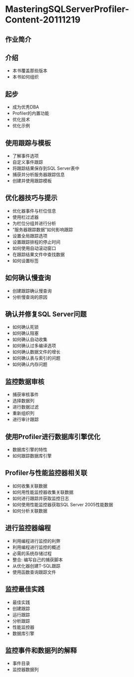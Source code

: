 # MasteringSQLServerProfiler-Content-20111219

## 作业简介

## 介绍

* 本书覆盖那些版本
* 本书如何组织

## 起步

* 成为优秀DBA
* Profiler的内置功能
* 优化技术
* 优化示例

## 使用跟踪与模板

* 了解事件选项
* 自定义事件跟踪
* 将跟踪结果保存到SQL Server表中
* 捕获并分析服务器跟踪信息
* 创建并使用跟踪模板

## 优化器技巧与提示

* 优化器事件与栏位信息
* 使用栏过滤器
* 为栏位分组并进行分析
* “服务器跟踪数据”如何影响跟踪
* 设置全局跟踪选项
* 设置跟踪排程的停止时间
* 如何使用自动滚动窗口
* 在跟踪结果文件中查找数据
* 如何设置标签

## 如何确认慢查询

* 创建跟踪确认慢查询
* 分析慢查询的原因

## 确认并修复SQL Server问题

* 如何确认死锁
* 如何确认阻塞
* 如何确认自动收集
* 如何确认过多编译选项
* 如何确认数据文件的增长
* 如何确认表与索引的问题
* 如何确认内存问题

## 监控数据审核

* 捕获审核事件
* 选择数据列
* 进行数据过滤
* 重新组织列
* 进行审计跟踪

## 使用Profiler进行数据库引擎优化

* 数据库引擎的特性
* 如何跟踪数据库引擎

## Profiler与性能监控器相关联

* 如何收集关联数据
* 如何用性能监控器收集关联数据
* 如何进行跟踪并获取监控日志
* 如何使用性能监控器获取SQL Server 2005性能数据
* 如何分析关联数据

## 进行监控器编程

* 利用编程进行监控的利弊
* 利用编程进行监控的概述
* 必需的系统存储过程
* 整合: 编写自己的捕获脚本
* 从优化器创建T-SQL跟踪
* 使用函数查询跟踪文件

## 监控最佳实践

* 最佳实践
* 创建跟踪
* 运行跟踪
* 分析跟踪
* 性能监控器
* 数据库引擎

## 监控事件和数据列的解释

* 事件目录
* 监控器数据列
